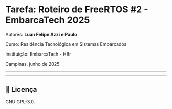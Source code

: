 
# Tarefa: Roteiro de FreeRTOS #2 - EmbarcaTech 2025

Autores: **Luan Felipe Azzi e Paulo**

Curso: Residência Tecnológica em Sistemas Embarcados

Instituição: EmbarcaTech - HBr

Campinas, junho de 2025

---

<!-- INSIRA O CONTEÚDO DO SEU README AQUI! -->

---

## 📜 Licença
GNU GPL-3.0.
